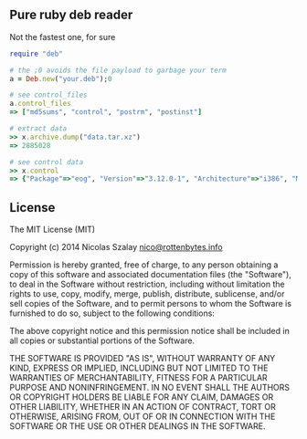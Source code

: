 ## Pure ruby deb reader

Not the fastest one, for sure

```ruby
require "deb"

# the ;0 avoids the file payload to garbage your term
a = Deb.new("your.deb");0

# see control_files
a.control_files
=> ["md5sums", "control", "postrm", "postinst"]

# extract data
>> x.archive.dump("data.tar.xz")
=> 2885028

# see control data
>> x.control
=> {"Package"=>"eog", "Version"=>"3.12.0-1", "Architecture"=>"i386", "Maintainer"=>"Debian GNOME Maintainers <pkg-gnome-maintainers@lists.alioth.debian.org>", "Installed-Size"=>"9547", "Depends"=>"libatk1.0-0 (>= 1.32.0-2~), libc6 (>= 2.11), libcairo-gobject2 (>= 1.10.0), libcairo2 (>= 1.10.0), libexempi3 (>= 2.2.0), libexif12, libgdk-pixbuf2.0-0 (>= 2.22.0), libgirepository-1.0-1 (>= 0.9.3), libglib2.0-0 (>= 2.38.0), libgnome-desktop-3-7 (>= 3.2.0), libgtk-3-0 (>= 3.10.6), libjpeg8 (>= 8c), liblcms2-2 (>= 2.2+git20110628), libpango-1.0-0 (>= 1.14.0), libpangocairo-1.0-0 (>= 1.14.0), libpeas-1.0-0 (>= 1.0.0), librsvg2-2 (>= 2.36.2), libx11-6, libxml2 (>= 2.7.4), zlib1g (>= 1:1.1.4), dconf-gsettings-backend | gsettings-backend, gir1.2-gtk-3.0, gnome-icon-theme (>= 2.19.1), shared-mime-info (>= 0.20), gsettings-desktop-schemas (>= 2.91.92), gir1.2-peas-1.0", "Recommends"=>"librsvg2-common, yelp", "Conflicts"=>"gir1.2-eog-3.0", "Breaks"=>"eog-plugins (<< 2.91)", "Replaces"=>"gir1.2-eog-3.0", "Section"=>"gnome", "Priority"=>"optional", "Homepage"=>"http://projects.gnome.org/eog", "Description"=>"Eye of GNOME graphics viewer programeog or the Eye of GNOME is a simple graphics viewer for the GNOMEdesktop which uses the gdk-pixbuf library.  It can deal with largeimages, and zoom and scroll with constant memory usage.  Its goals aresimplicity and standards compliance."}
```

## License

The MIT License (MIT)

Copyright (c) 2014 Nicolas Szalay <nico@rottenbytes.info>

Permission is hereby granted, free of charge, to any person obtaining a copy
of this software and associated documentation files (the "Software"), to deal
in the Software without restriction, including without limitation the rights
to use, copy, modify, merge, publish, distribute, sublicense, and/or sell
copies of the Software, and to permit persons to whom the Software is
furnished to do so, subject to the following conditions:

The above copyright notice and this permission notice shall be included in
all copies or substantial portions of the Software.

THE SOFTWARE IS PROVIDED "AS IS", WITHOUT WARRANTY OF ANY KIND, EXPRESS OR
IMPLIED, INCLUDING BUT NOT LIMITED TO THE WARRANTIES OF MERCHANTABILITY,
FITNESS FOR A PARTICULAR PURPOSE AND NONINFRINGEMENT. IN NO EVENT SHALL THE
AUTHORS OR COPYRIGHT HOLDERS BE LIABLE FOR ANY CLAIM, DAMAGES OR OTHER
LIABILITY, WHETHER IN AN ACTION OF CONTRACT, TORT OR OTHERWISE, ARISING FROM,
OUT OF OR IN CONNECTION WITH THE SOFTWARE OR THE USE OR OTHER DEALINGS IN
THE SOFTWARE.
